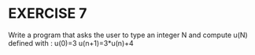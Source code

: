 # EXERCISE 7

Write a program that asks the user to type an integer N and compute u(N) defined with :
u(0)=3
u(n+1)=3*u(n)+4